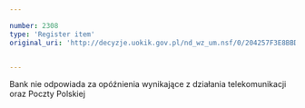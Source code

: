 ```yaml
---

number: 2308
type: 'Register item'
original_uri: 'http://decyzje.uokik.gov.pl/nd_wz_um.nsf/0/204257F3E8BBDF5CC125788F0028315B?OpenDocument'


---
```


Bank nie odpowiada za opóźnienia wynikające z działania telekomunikacji oraz Poczty Polskiej
